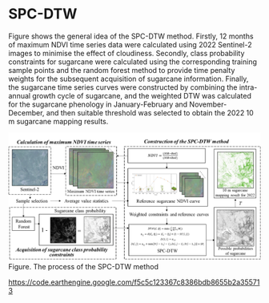 # SPC-DTW

Figure shows the general idea of the SPC-DTW method. Firstly, 12 months of maximum NDVI time series data were calculated using 2022 Sentinel-2 images to minimise the effect of cloudiness. Secondly, class probability constraints for sugarcane were calculated using the corresponding training sample points and the random forest method to provide time penalty weights for the subsequent acquisition of sugarcane information. Finally, the sugarcane time series curves were constructed by combining the intra-annual growth cycle of sugarcane, and the weighted DTW was calculated for the sugarcane phenology in January-February and November-December, and then suitable threshold was selected to obtain the 2022 10 m sugarcane mapping results.

![](./liuchengtu.png)
Figure. The process of the SPC-DTW method

https://code.earthengine.google.com/f5c5c123367c8386bdb8655b2a355713

